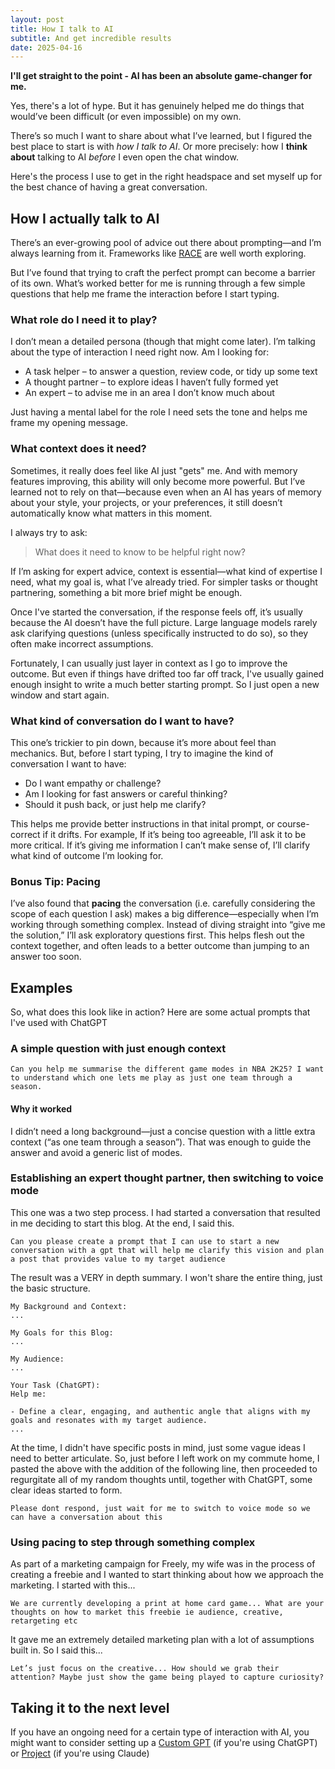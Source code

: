 ```yaml
---
layout: post
title: How I talk to AI
subtitle: And get incredible results
date: 2025-04-16
---
```

**I'll get straight to the point - AI has been an absolute game-changer for me.**

Yes, there's a lot of hype. But it has genuinely helped me do things that would’ve been difficult (or even impossible) on my own.

There’s so much I want to share about what I’ve learned, but I figured the best place to start is with *how I talk to AI*. Or more precisely: how I **think about** talking to AI *before* I even open the chat window.

Here's the process I use to get in the right headspace and set myself up for the best chance of having a great conversation.

## How I actually talk to AI

There’s an ever-growing pool of advice out there about prompting—and I’m always learning from it. Frameworks like [RACE](https://www.acronymat.com/2024/12/22/) are well worth exploring.

But I’ve found that trying to craft the perfect prompt can become a barrier of its own. What’s worked better for me is running through a few simple questions that help me frame the interaction before I start typing.

### What role do I need it to play?

I don’t mean a detailed persona (though that might come later). I’m talking about the type of interaction I need right now. Am I looking for:

- A task helper – to answer a question, review code, or tidy up some text
- A thought partner – to explore ideas I haven’t fully formed yet
- An expert – to advise me in an area I don’t know much about

Just having a mental label for the role I need sets the tone and helps me frame my opening message.

### What context does it need?

Sometimes, it really does feel like AI just "gets" me. And with memory features improving, this ability will only become more powerful. But I’ve learned not to rely on that—because even when an AI has years of memory about your style, your projects, or your preferences, it still doesn’t automatically know what matters in this moment.

I always try to ask:

> What does it need to know to be helpful right now?

If I’m asking for expert advice, context is essential—what kind of expertise I need, what my goal is, what I’ve already tried. For simpler tasks or thought partnering, something a bit more brief might be enough. 

Once I've started the conversation, if the response feels off, it’s usually because the AI doesn’t have the full picture. Large language models rarely ask clarifying questions (unless specifically instructed to do so), so they often make incorrect assumptions. 

Fortunately, I can usually just layer in context as I go to improve the outcome. But even if things have drifted too far off track, I've usually gained enough insight to write a much better starting prompt. So I just open a new window and start again.

### What kind of conversation do I want to have?

This one’s trickier to pin down, because it’s more about feel than mechanics. But, before I start typing, I try to imagine the kind of conversation I want to have:
- Do I want empathy or challenge?
- Am I looking for fast answers or careful thinking?
- Should it push back, or just help me clarify?

This helps me provide better instructions in that inital prompt, or course-correct if it drifts. For example, If it’s being too agreeable, I’ll ask it to be more critical. If it’s giving me information I can’t make sense of, I’ll clarify what kind of outcome I’m looking for.

### Bonus Tip: Pacing

I’ve also found that **pacing** the conversation (i.e. carefully considering the scope of each question I ask) makes a big difference—especially when I’m working through something complex. Instead of diving straight into “give me the solution,” I’ll ask exploratory questions first. This helps flesh out the context together, and often leads to a better outcome than jumping to an answer too soon.

## Examples

So, what does this look like in action? Here are some actual prompts that I've used with ChatGPT

### A simple question with just enough context

`Can you help me summarise the different game modes in NBA 2K25? I want to understand which one lets me play as just one team through a season.`

#### Why it worked

I didn’t need a long background—just a concise question with a little extra context (“as one team through a season”). That was enough to guide the answer and avoid a generic list of modes. 

### Establishing an expert thought partner, then switching to voice mode

This one was a two step process. I had started a conversation that resulted in me deciding to start this blog. At the end, I said this.

`Can you please create a prompt that I can use to start a new conversation with a gpt that will help me clarify this vision and plan a post that provides value to my target audience`

The result was a VERY in depth summary. I won't share the entire thing, just the basic structure.

    My Background and Context:
    ...

    My Goals for this Blog:
    ...

    My Audience:
    ...

    Your Task (ChatGPT):
    Help me:

    - Define a clear, engaging, and authentic angle that aligns with my goals and resonates with my target audience.
    ...

At the time, I didn't have specific posts in mind, just some vague ideas I need to better articulate. So, just before I left work on my commute home, I pasted the above with the addition of the following line, then proceeded to regurgitate all of my random thoughts until, together with ChatGPT, some clear ideas started to form.

`Please dont respond, just wait for me to switch to voice mode so we can have a conversation about this`

### Using pacing to step through something complex

As part of a marketing campaign for Freely, my wife was in the process of creating a freebie and I wanted to start thinking about how we approach the marketing. I started with this...

`We are currently developing a print at home card game... What are your thoughts on how to market this freebie ie audience, creative, retargeting etc`

It gave me an extremely detailed marketing plan with a lot of assumptions built in. So I said this...

`Let’s just focus on the creative... How should we grab their attention? Maybe just show the game being played to capture curiosity?`

## Taking it to the next level

If you have an ongoing need for a certain type of interaction with AI, you might want to consider setting up a [Custom GPT](https://help.openai.com/en/articles/8554397-creating-a-gpt) (if you're using ChatGPT) or [Project](https://support.anthropic.com/en/articles/9517075-what-are-projects) (if you're using Claude)
